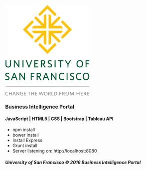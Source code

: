 <img src="img/usfdiamond.png">

<h3>Business Intelligence Portal </h3>

<h4>JavaScript | HTML5 | CSS | Bootstrap | Tableau API </h4>

<ul>
    <li>npm install</li>
    <li>bower install</li>
    <li>Install Express</li>
    <li>Grunt install</li>
    <li>Server listening on: http://localhost:8080</li>  
</ul>

<h5>University of San Francisco &copy; 2016 Business Intelligence Portal </h5>

